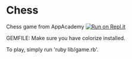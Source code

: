 # Chess

Chess game from AppAcademy
[![Run on Repl.it](https://repl.it/badge/github/wakin66/Chess)](https://repl.it/github/wakin66/Chess)

GEMFILE:
Make sure you have colorize installed.

To play, simply run 'ruby lib/game.rb'.
